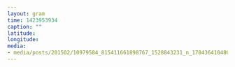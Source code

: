 ```yaml
---
layout: gram
time: 1423953934
caption: ""
latitude: 
longitude: 
media:
- media/posts/201502/10979584_815411661898767_1528843231_n_17843641048000351.jpg
---
```

